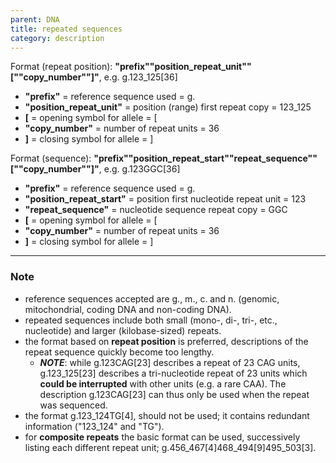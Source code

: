 ```yaml
---
parent: DNA
title: repeated sequences
category: description
---
```


Format (repeat position):   **"prefix""position_repeat_unit""[""copy_number""]"**,  e.g. g.123_125[36]

*	**"prefix"**  =  reference sequence used  =  g.<br>
*	**"position_repeat_unit"**  =  position (range) first repeat copy  =  123\_125<br>
*	**[**  =  opening symbol for allele  =  [<br>
*	**"copy_number"**  =  number of repeat units  =  36<br>
*	**]**  =  closing symbol for allele  =  ]

Format (sequence):   **"prefix""position_repeat_start""repeat_sequence""[""copy_number""]"**,  e.g. g.123GGC[36]

*	**"prefix"**  =  reference sequence used  =  g.<br>
*	**"position_repeat_start"**  =  position first nucleotide repeat unit  =  123<br>
*	**"repeat_sequence"**  =  nucleotide sequence repeat copy  =  GGC<br>
*	**[**  =  opening symbol for allele  =  [<br>
*	**"copy_number"**  =  number of repeat units  =  36<br>
*	**]**  =  closing symbol for allele  =  ]

---

### Note

*	reference sequences accepted are g., m., c. and n. (genomic, mitochondrial, coding DNA and non-coding DNA).
*	repeated sequences include both small (mono-, di-, tri-, etc., nucleotide) and larger (kilobase-sized) repeats. 
*	the format based on **repeat position** is preferred, descriptions of the repeat sequence quickly become too lengthy.
	*	_**NOTE**_: while g.123CAG[23] describes a repeat of 23 CAG units, g.123\_125[23] describes a tri-nucleotide repeat of 23 units which **could be interrupted** with other units (e.g. a rare CAA). The description g.123CAG[23] can thus only be used when the repeat was sequenced.
*	the format g.123\_124TG[4], should not be used; it contains redundant information ("123\_124" and "TG"). 
*	for **composite repeats** the basic format can be used, successively listing each different repeat unit; g.456\_467[4]468\_494[9]495\_503[3].
